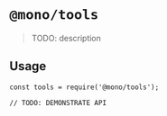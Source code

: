 # `@mono/tools`

> TODO: description

## Usage

```
const tools = require('@mono/tools');

// TODO: DEMONSTRATE API
```

